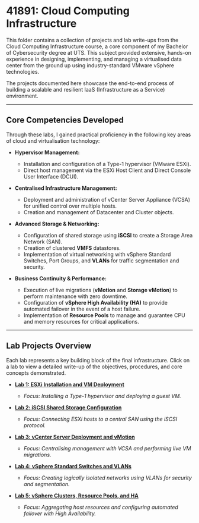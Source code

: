 # 41891: Cloud Computing Infrastructure

This folder contains a collection of projects and lab write-ups from the Cloud Computing Infrastructure course, a core component of my Bachelor of Cybersecurity degree at UTS. This subject provided extensive, hands-on experience in designing, implementing, and managing a virtualised data center from the ground up using industry-standard VMware vSphere technologies.

The projects documented here showcase the end-to-end process of building a scalable and resilient IaaS (Infrastructure as a Service) environment.

---

## Core Competencies Developed

Through these labs, I gained practical proficiency in the following key areas of cloud and virtualisation technology:

*   **Hypervisor Management:**
    *   Installation and configuration of a Type-1 hypervisor (VMware ESXi).
    *   Direct host management via the ESXi Host Client and Direct Console User Interface (DCUI).

*   **Centralised Infrastructure Management:**
    *   Deployment and administration of vCenter Server Appliance (VCSA) for unified control over multiple hosts.
    *   Creation and management of Datacenter and Cluster objects.

*   **Advanced Storage & Networking:**
    *   Configuration of shared storage using **iSCSI** to create a Storage Area Network (SAN).
    *   Creation of clustered **VMFS** datastores.
    *   Implementation of virtual networking with vSphere Standard Switches, Port Groups, and **VLANs** for traffic segmentation and security.

*   **Business Continuity & Performance:**
    *   Execution of live migrations (**vMotion** and **Storage vMotion**) to perform maintenance with zero downtime.
    *   Configuration of **vSphere High Availability (HA)** to provide automated failover in the event of a host failure.
    *   Implementation of **Resource Pools** to manage and guarantee CPU and memory resources for critical applications.

---

## Lab Projects Overview

Each lab represents a key building block of the final infrastructure. Click on a lab to view a detailed write-up of the objectives, procedures, and core concepts demonstrated.

*   **[Lab 1: ESXi Installation and VM Deployment](./Lab-01-ESXi-and-VM-Deployment/README.md)**
    *   *Focus: Installing a Type-1 hypervisor and deploying a guest VM.*

*   **[Lab 2: iSCSI Shared Storage Configuration](./Lab-02-iSCSI-Storage-Configuration/README.md)**
    *   *Focus: Connecting ESXi hosts to a central SAN using the iSCSI protocol.*

*   **[Lab 3: vCenter Server Deployment and vMotion](./Lab-03-vCenter-Server-and-vMotion/README.md)**
    *   *Focus: Centralising management with VCSA and performing live VM migrations.*

*   **[Lab 4: vSphere Standard Switches and VLANs](./Lab-04-vSwitches-and-Port-Groups/README.md)**
    *   *Focus: Creating logically isolated networks using VLANs for security and segmentation.*

*   **[Lab 5: vSphere Clusters, Resource Pools, and HA](./Lab-05-Resource-Pools-and-HA/README.md)**
    *   *Focus: Aggregating host resources and configuring automated failover with High Availability.*
